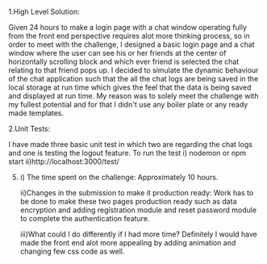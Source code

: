 1.High Level Solution:

Given 24 hours to make a login page with a chat window operating fully from the front end perspective requires alot more thinking process, so in order to meet with the challenge, I designed a basic login page and a chat window where the user can see his or her friends at the center of horizontally scrolling block and which ever friend is selected the chat relating to that friend pops up.
I decided to simulate the dynamic behaviour of the chat application such that the all the chat logs are being saved in the local storage at run time which gives the feel that the data is being saved and displayed at run time.
My reason was to solely meet the challenge with my fullest potential and for that I didn't use any boiler plate or any ready made templates.

2.Unit Tests:

I have made three basic unit test in which two are regarding the chat logs and one is testing the logout feature.
To run the test 
	i) nodemon or npm start
	ii)http://localhost:3000/test/
	
5. 
	i) The time spent on the challenge:
										Approximately 10 hours.
										
	ii)Changes in the submission to make it production ready:
										Work has to be done to make these two pages production ready such as data encryption and adding registration module and reset password module to complete the authentication feature.
										
	iii)What could I do differently if I had more time?
										Definitely I would have made the front end alot more appealing by adding animation and changing few css code as well.